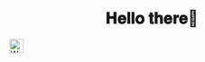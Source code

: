 <h1 style="text-align:center"> 𝐇𝐞𝐥𝐥𝐨 𝐭𝐡𝐞𝐫𝐞👋</h1>
<img src="https://raw.githubusercontent.com/Tarikul-Islam-Anik/Animated-Fluent-Emojis/master/Emojis/Hand%20gestures/Waving%20Hand.png" alt="Waving Hand" width="25" height="25" />
